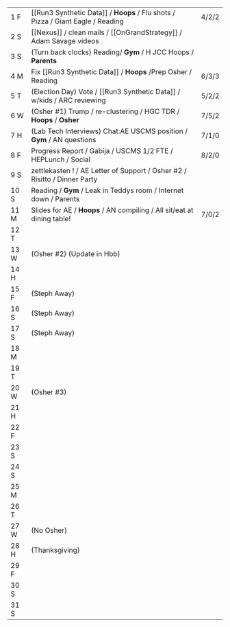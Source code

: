 |      |                                                                                 |       |
| ---- | ------------------------------------------------------------------------------- | ----- |
| 1  F | [[Run3 Synthetic Data]] / **Hoops** / Flu shots / Pizza / Giant Eagle / Reading | 4/2/2 |
| 2  S | [[Nexus]] / clean mails / [[OnGrandStrategy]] / Adam Savage videos              |       |
| 3  S | (Turn back clocks) Reading/ **Gym** / H JCC Hoops / **Parents**                 |       |
| 4  M | Fix [[Run3 Synthetic Data]] / **Hoops** /Prep Osher /  Reading                  | 6/3/3 |
| 5  T | (Election Day) Vote / [[Run3 Synthetic Data]] / w/kids / ARC reviewing          | 5/2/2 |
| 6  W | (Osher #1) Trump /  re-clustering / HGC TDR / **Hoops** / **Osher**             | 7/5/2 |
| 7  H | (Lab Tech Interviews) Chat:AE USCMS position / **Gym** / AN questions           | 7/1/0 |
| 8  F | Progress Report / Gabija / USCMS 1/2 FTE / HEPLunch / Social                    | 8/2/0 |
| 9  S | zettlekasten ! / AE Letter of Support / Osher #2 / Risitto / Dinner Party       |       |
| 10 S | Reading / **Gym** / Leak in Teddys room / Internet down / Parents               |       |
| 11 M | Slides for AE / **Hoops** / AN compiling / All sit/eat at dining table!         | 7/0/2 |
| 12 T |                                                                                 |       |
| 13 W | (Osher #2) (Update in Hbb)                                                      |       |
| 14 H |                                                                                 |       |
| 15 F | (Steph Away)                                                                    |       |
| 16 S | (Steph Away)                                                                    |       |
| 17 S | (Steph Away)                                                                    |       |
| 18 M |                                                                                 |       |
| 19 T |                                                                                 |       |
| 20 W | (Osher #3)                                                                      |       |
| 21 H |                                                                                 |       |
| 22 F |                                                                                 |       |
| 23 S |                                                                                 |       |
| 24 S |                                                                                 |       |
| 25 M |                                                                                 |       |
| 26 T |                                                                                 |       |
| 27 W | (No Osher)                                                                      |       |
| 28 H | (Thanksgiving)                                                                  |       |
| 29 F |                                                                                 |       |
| 30 S |                                                                                 |       |
| 31 S |                                                                                 |       |
